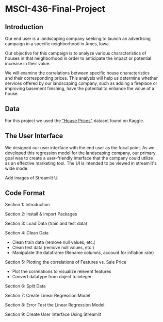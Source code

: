 # MSCI-436-Final-Project

## Introduction
Our end user is a landscaping company seeking to launch an advertising campaign in a specific neighborhood in Ames, Iowa.

Our objective for this campaign is to analyze various characteristics of houses in that neighborhood in order to anticipate the impact or potential increase in their value.

We will examine the correlations between specific house characteristics and their corresponding prices. This analysis will help us determine whether services offered by our landscaping company, such as adding a fireplace or improving basement finishing, have the potential to enhance the value of a house.

## Data
For this project we used the ["House Prices"](https://www.kaggle.com/competitions/house-prices-advanced-regression-techniques/overview) dataset found on Kaggle.

## The User Interface 
We designed our user interface with the end user as the focal point. As we developed this regression model for the landscaping company, our primary goal was to create a user-friendly interface that the company could utilize as an effective marketing tool. The UI is intended to be viewed in streamlit's wide mode.

Add images of Streamlit UI

## Code Format 
Section 1: Introduction 

Section 2: Install & Import Packages

Section 3: Load Data (train and test data)

Section 4: Clean Data 
  - Clean train data (remove null values, etc.)
  - Clean test data (remove null values, etc.)
  - Manipulate the dataframe (Rename columns, account for inflation rate)

Section 5: Plotting the correlations of Features vs. Sale Price
  - Plot the correlations to visualize relevent features
  - Convert datatype from object to integer

Section 6: Split Data

Section 7: Create Linear Regression Model

Section 8: Error Test the Linear Regression Model

Section 9: Create User Interface Using Streamlit


